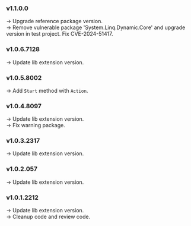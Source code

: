 ### **v1.1.0.0** 
-> Upgrade reference package version. <br/>
-> Remove vulnerable package 'System.Linq.Dynamic.Core' and upgrade version in test project. Fix CVE-2024-51417. <br/>

### **v1.0.6.7128** 
-> Update lib extension version. <br/>

### **v1.0.5.8002** 
-> Add `Start` method with `Action`.

### **v1.0.4.8097** 
-> Update lib extension version. <br/>
-> Fix warning package. <br/>

### **v1.0.3.2317** 
-> Update lib extension version.<br />

### **v1.0.2.057** 
-> Update lib extension version. <br/>

### **v1.0.1.2212** 
-> Update lib extension version. <br/>
-> Cleanup code and review code. <br/>